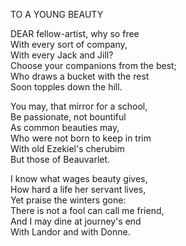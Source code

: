 TO A YOUNG BEAUTY  
  
DEAR fellow-artist, why so free  
With every sort of company,  
With every Jack and Jill?  
Choose your companions from the best;  
Who draws a bucket with the rest  
Soon topples down the hill.  
  
You may, that mirror for a school,  
Be passionate, not bountiful  
As common beauties may,  
Who were not born to keep in trim  
With old Ezekiel's cherubim  
But those of Beauvarlet.  
  
I know what wages beauty gives,  
How hard a life her servant lives,  
Yet praise the winters gone:  
There is not a fool can call me friend,  
And I may dine at journey's end  
With Landor and with Donne.  
